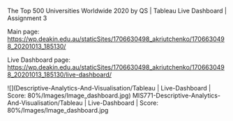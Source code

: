   
The Top 500 Universities Worldwide 2020 by QS | Tableau Live Dashboard | Assignment 3

Main page: https://wp.deakin.edu.au/staticSites/1706630498_akriutchenko/1706630498_20201013_185130/

Live Dashboard page: https://wp.deakin.edu.au/staticSites/1706630498_akriutchenko/1706630498_20201013_185130/live-dashboard/

![](Descriptive-Analytics-And-Visualisation/Tableau | Live-Dashboard | Score: 80%/Images/Image_dashboard.jpg)
MIS771-Descriptive-Analytics-And-Visualisation/Tableau | Live-Dashboard | Score: 80%/Images/Image_dashboard.jpg
